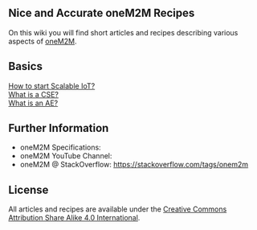 ## Nice and Accurate oneM2M Recipes 

On this wiki you will find short articles and recipes describing various aspects of [oneM2M](https://onem2m.org).

## Basics
[How to start Scalable IoT?](basics/How-to-start-Scalable-IoT.md)  
[What is a CSE?](basics/What-is-a-CSE.md)  
[What is an AE?](basics/What-is-an-AE.md)

## Further Information

- oneM2M Specifications:
- oneM2M YouTube Channel:
- oneM2M @ StackOverflow: https://stackoverflow.com/tags/onem2m

## License

All articles and recipes are available under the [Creative Commons Attribution Share Alike 4.0 International](LICENSE).
